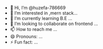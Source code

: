 - 👋 Hi, I’m @huzefa-786669
- 👀 I’m interested in ,mern stack...
- 🌱 I’m currently learning B.E ...
- 💞️ I’m looking to collaborate on frontend ...
- 📫 How to reach me ...
- 😄 Pronouns: ...
- ⚡ Fun fact: ...

<!---
huzefa-786669/huzefa-786669 is a ✨ special ✨ repository because its `README.md` (this file) appears on your GitHub profile.
You can click the Preview link to take a look at your changes.
--->
